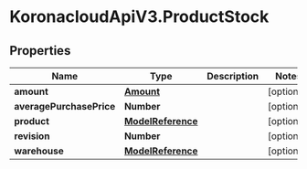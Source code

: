 # KoronacloudApiV3.ProductStock

## Properties
Name | Type | Description | Notes
------------ | ------------- | ------------- | -------------
**amount** | [**Amount**](Amount.md) |  | [optional] 
**averagePurchasePrice** | **Number** |  | [optional] 
**product** | [**ModelReference**](ModelReference.md) |  | [optional] 
**revision** | **Number** |  | [optional] 
**warehouse** | [**ModelReference**](ModelReference.md) |  | [optional] 


